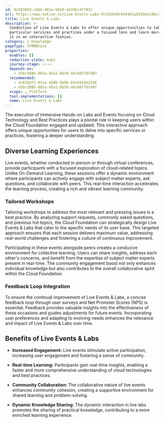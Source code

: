 ```yaml
---
id: 9c583659-c6d4-401a-b810-de19bcdff83c
url: https://www.notion.so/Live-Events-Labs-9c583659c6d4401ab810de19bcdff83c
title: Live Events & Labs
description: >-
  Conduction of Live Events & Labs to offer unique opportunities to take
  particular services and practices under a focused lens and learn more around
  it in an interactive fashion.
category: 🧠 Knowledge
pageType: CFMMBlock
properties:
  enables: []
  redaction-state: mvp1
  journey-stage: ⭐️⭐️⭐️⭐️
  depends-on:
    - e5bc388b-865a-45a1-8b30-ddc66f76fd07
  recommended:
    - 4c835df2-83ce-448b-9a8b-82a5824b22d6
    - e5bc388b-865a-45a1-8b30-ddc66f76fd07
  scope: ☁️ Platform
  tool-implementations: []
  name: Live Events & Labs
---
```


The execution of immersive Hands-on Labs and Events focusing on Cloud Technology and Best Practices plays a pivotal role in keeping users within the Cloud Foundation engaged and updated. This interactive approach offers unique opportunities for users to delve into specific services or practices, fostering a deeper understanding.

## **Diverse Learning Experiences**

Live events, whether conducted in-person or through virtual conferences, provide participants with a focused exploration of cloud-related topics. Unlike On-Demand Learning, these sessions offer a dynamic environment where participants can actively engage with subject matter experts, ask questions, and collaborate with peers. This real-time interaction accelerates the learning process, creating a rich and vibrant learning community.

### **Tailored Workshops**

Tailoring workshops to address the most relevant and pressing issues is a best practice. By analyzing support requests, commonly asked questions, and previous hot topics, the Cloud Foundation can strategically design Live Events & Labs that cater to the specific needs of its user base. This targeted approach ensures that each session delivers maximum value, addressing real-world challenges and fostering a culture of continuous improvement.

Participating in these events alongside peers creates a conducive environment for collective learning. Users can share insights, address each other's concerns, and benefit from the expertise of subject matter experts present in real-time. The community engagement boost not only enhances individual knowledge but also contributes to the overall collaborative spirit within the Cloud Foundation.

### **Feedback Loop Integration**

To ensure the continual improvement of Live Events & Labs, a concise feedback loop through user surveys and Net Promoter Scores (NPS) is essential. Feedback provides valuable insights into the effectiveness of these occasions and guides adjustments for future events. Incorporating user preferences and adapting to evolving needs enhances the relevance and impact of Live Events & Labs over time.

## **Benefits of Live Events & Labs**

- **Increased Engagement:** Live events stimulate active participation, increasing user engagement and fostering a sense of community.

- **Real-time Learning:** Participants gain real-time insights, enabling a faster and more comprehensive understanding of cloud technologies and best practices.

- **Community Collaboration:** The collaborative nature of live events enhances community cohesion, creating a supportive environment for shared learning and problem-solving.

- **Dynamic Knowledge Sharing:** The dynamic interaction in live labs promotes the sharing of practical knowledge, contributing to a more enriched learning experience.